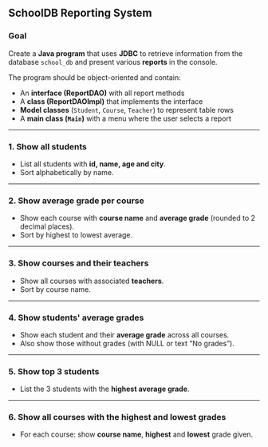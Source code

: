 ## SchoolDB Reporting System
### Goal
Create a **Java program** that uses **JDBC** to retrieve information from the database `school_db` and present various **reports** in the console.

The program should be object-oriented and contain:
* An **interface (ReportDAO)** with all report methods
* A **class (ReportDAOImpl)** that implements the interface
* **Model classes** (`Student`, `Course`, `Teacher`) to represent table rows
* A **main class (`Main`)** with a menu where the user selects a report

---

### 1. Show all students
* List all students with **id, name, age and city**.
* Sort alphabetically by name.

---

### 2. Show average grade per course
* Show each course with **course name** and **average grade** (rounded to 2 decimal places).
* Sort by highest to lowest average.

---

### 3. Show courses and their teachers
* Show all courses with associated **teachers**.
* Sort by course name.

---

### 4. Show students' average grades
* Show each student and their **average grade** across all courses.
* Also show those without grades (with NULL or text “No grades”).

---

### 5. Show top 3 students
* List the 3 students with the **highest average grade**.

---

### 6. Show all courses with the highest and lowest grades
* For each course: show **course name**, **highest** and **lowest** grade given.
